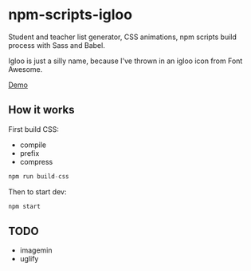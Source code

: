 # npm-scripts-igloo

Student and teacher list generator, CSS animations, npm scripts build process with Sass and Babel.

Igloo is just a silly name, because I've thrown in an igloo icon from Font Awesome.

[Demo](http://dev.robwakeman.com/npm-scripts-igloo/)

## How it works

First build CSS:

- compile
- prefix
- compress

```javascript
npm run build-css
```

Then to start dev:

```javascript
npm start
```

## TODO

- imagemin
- uglify
